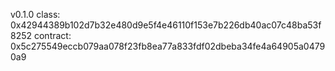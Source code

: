 v0.1.0
class: 0x42944389b102d7b32e480d9e5f4e46110f153e7b226db40ac07c48ba53f8252
contract: 0x5c275549eccb079aa078f23fb8ea77a833fdf02dbeba34fe4a64905a04790a9
